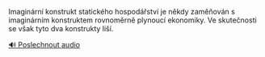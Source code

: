 
Imaginární konstrukt statického hospodářství je někdy zaměňován s imaginárním konstruktem rovnoměrně plynoucí ekonomiky. Ve skutečnosti se však tyto dva konstrukty liší.

[🔊 Poslechnout audio](/data/7-paragraphs/audio/chapter_49/para_002-Imaginrn-konstrukt-statickho-hospodstv-je-n.mp3)
